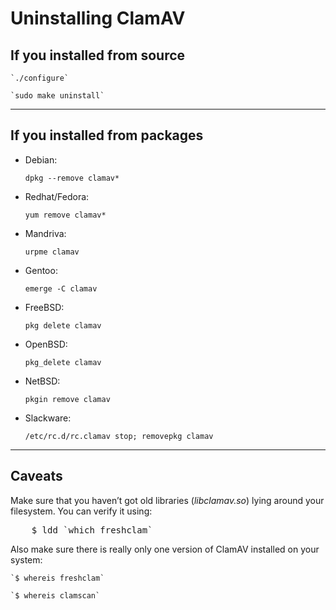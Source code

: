 # Uninstalling ClamAV

## If you installed from source

    `./configure`

    `sudo make uninstall`

---

## If you installed from packages

* Debian: 

  `dpkg --remove clamav*`

* Redhat/Fedora: 

  `yum remove clamav*`

* Mandriva: 

  `urpme clamav`

* Gentoo: 

  `emerge -C clamav`

* FreeBSD:

  `pkg delete clamav`

* OpenBSD:

  `pkg_delete clamav`

* NetBSD:

  `pkgin remove clamav`

* Slackware:

  `/etc/rc.d/rc.clamav stop; removepkg clamav`

---

## Caveats

Make sure that you haven’t got old libraries (_libclamav.so_) lying around your filesystem. You can verify it using:

<pre>
    $ ldd `which freshclam`
</pre>

Also make sure there is really only one version of ClamAV installed on your system:

    `$ whereis freshclam`

    `$ whereis clamscan`
